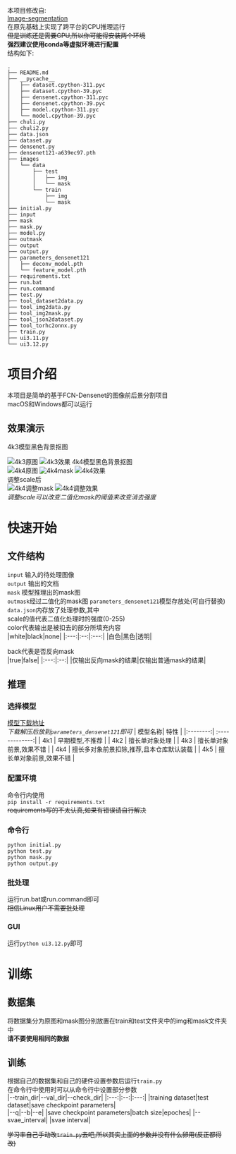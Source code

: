 本项目修改自:  
[Image-segmentation](https://github.com/NingNingnnn/Image-segmentation)  
在原先基础上实现了跨平台的CPU推理运行  
~~但是训练还是需要GPU,所以你可能得安装两个环境~~  
**强烈建议使用conda等虚拟环境进行配置**  
结构如下:
````
.
├── README.md
├── __pycache__
│   ├── dataset.cpython-311.pyc
│   ├── dataset.cpython-39.pyc
│   ├── densenet.cpython-311.pyc
│   ├── densenet.cpython-39.pyc
│   ├── model.cpython-311.pyc
│   └── model.cpython-39.pyc
├── chuli.py
├── chuli2.py
├── data.json
├── dataset.py
├── densenet.py
├── densenet121-a639ec97.pth
├── images
│   └── data
│       ├── test
│       │   ├── img
│       │   └── mask
│       └── train
│           ├── img
│           └── mask
├── initial.py
├── input
├── mask
├── mask.py
├── model.py
├── outmask
├── output
├── output.py
├── parameters_densenet121
│   ├── deconv_model.pth
│   └── feature_model.pth
├── requirements.txt
├── run.bat
├── run.command
├── test.py
├── tool_dataset2data.py
├── tool_img2data.py
├── tool_img2mask.py
├── tool_json2dataset.py
├── tool_torhc2onnx.py
├── train.py
├── ui3.11.py
└── ui3.12.py
````
# 项目介绍  
本项目是简单的基于FCN-Densenet的图像前后景分割项目  
macOS和Windows都可以运行
## 效果演示
4k3模型黑色背景抠图  

![4k3原图](/sample/WechatIMG98.jpeg "4k3原图")
![4k3效果](/sample/WechatIMG99.png "4k3效果")
4k4模型黑色背景抠图  
![4k4原图](/sample/WechatIMG94.png "4k4原图")
![4k4mask](/sample/WechatIMG93.png "4k4mask")
![4k4效果](/sample/WechatIMG91.png "4k4效果")  
调整scale后  
![4k4调整mask](/sample/WechatIMG96.png "4k4调整mask")
![4k4调整效果](/sample/WechatIMG95.png "4k4调整效果")   
*调整scale可以改变二值化mask的阈值来改变消去强度*

# 快速开始
## 文件结构 
`input`  输入的待处理图像  
`output` 输出的文档  
`mask`   模型推理出的mask图  
`outmask`经过二值化的mask图
`parameters_densenet121`模型存放处(可自行替换)  
`data.json`内存放了处理参数,其中  
scale的值代表二值化处理时的强度(0-255)  
color代表输出是被扣去的部分所填充内容  
|white|black|none|
|:---:|:--:|:---:|
|白色|黑色|透明|  
  
  back代表是否反向mask  
|true|false|
|:---:|:--:|
|仅输出反向mask的结果|仅输出普通mask的结果| 



## 推理
### 选择模型
[模型下载地址](https://github.com/NingNingnnn/Image-segmentation/releases/tag/models)  
*下载解压后放到`parameters_densenet121`即可*
| 模型名称| 特性      |
|:--------:| :-------------:|
| 4k1 | 早期模型,不推荐 |
| 4k2 | 擅长单对象处理 |
| 4k3 | 擅长单对象前景,效果不错 |
| 4k4 | 擅长多对象前景扣除,推荐,且本仓库默认装载 |
| 4k5 | 擅长单对象前景,效果不错 |

### 配置环境
命令行内使用   
`pip install -r requirements.txt`  
~~requirements写的不太认真,如果有错误请自行解决~~
### 命令行
````
python initial.py
python test.py
python mask.py
python output.py
````
### 批处理
运行run.bat或run.command即可  
~~相信Linux用户不需要批处理~~
### GUI
运行`python ui3.12.py`即可

# 训练
## 数据集
将数据集分为原图和mask图分别放置在train和test文件夹中的img和mask文件夹中  
**请不要使用相同的数据**
## 训练
根据自己的数据集和自己的硬件设置参数后运行`train.py`  
在命令行中使用时可以从命令行中设置部分参数    
|--train_dir|--val_dir|--check_dir|
|:---:|:--:|:---:|
|training dataset|test dataset|save checkpoint parameters|  
|--q|--b|--e|
|save checkpoint parameters|batch size|epoches| 
|--svae_interval|
|svae interval|   
  
  ~~学习率自己手动改`train.py`去吧,所以其实上面的参数并没有什么卵用(反正都得改)~~
